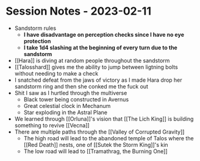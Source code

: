 # Session Notes - 2023-02-11

* Sandstorm rules
  * **I have disadvantage on perception checks since I have no eye protection**
  * **I take 1d4 slashing at the beginning of every turn due to the sandstorm**
* [[Hara]] is diving at random people throughout the sandstorm
* [[Talosshard]] gives me the ability to jump between ligtning bolts without needing to make a check
* I snatched defeat from the jaws of victory as I made Hara drop her sandstorm ring and then she conked me the fuck out
* Shit I saw as I hurtled through the multiverse
  * Black tower being constructed in Avernus
  * Great celestial clock in Mechanum
  * Star exploding in the Astral Plane
* We learned through [[Orluna]]'s vision that [[The Lich King]] is building something to revive [[Vecna]]
* There are multiple paths through the [[Valley of Corrupted Gravity]]
  * The high road will lead to the abandoned temple of Talos where the [[Red Death]] nests, one of [[Sutek the Storm King]]'s kin
  * The low road will lead to [[Tramathrag, the Burning One]]